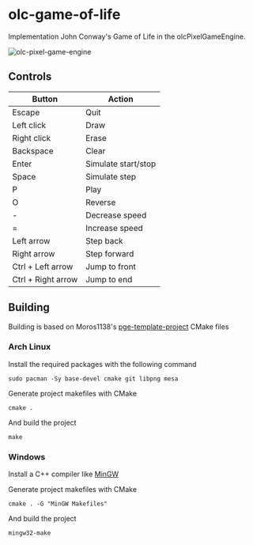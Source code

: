 # olc-game-of-life
 Implementation John Conway's Game of Life in the olcPixelGameEngine.

![olc-pixel-game-engine](https://media.giphy.com/media/sdDDM08AQe9fypTN5P/giphy-downsized-large.gif)

## Controls

| Button | Action |
| ----------- | ----------- |
| Escape | Quit |
| Left click | Draw |
| Right click | Erase |
| Backspace | Clear |
| Enter | Simulate start/stop |
| Space | Simulate step |
| P | Play |
| O | Reverse |
| - | Decrease speed |
| = | Increase speed |
| Left arrow | Step back |
| Right arrow | Step forward |
| Ctrl + Left arrow | Jump to front |
| Ctrl + Right arrow | Jump to end |

## Building

Building is based on Moros1138's [pge-template-project](https://github.com/Moros1138/pge-template-project) CMake files

### Arch Linux

Install the required packages with the following command

`sudo pacman -Sy base-devel cmake git libpng mesa`

Generate project makefiles with CMake

`cmake .`

And build the project

`make`

### Windows

Install a C++ compiler like [MinGW](https://sourceforge.net/projects/mingw/)

Generate project makefiles with CMake

`cmake . -G "MinGW Makefiles"`

And build the project

`mingw32-make`
